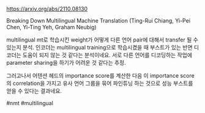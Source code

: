 https://arxiv.org/abs/2110.08130

Breaking Down Multilingual Machine Translation (Ting-Rui Chiang, Yi-Pei Chen, Yi-Ting Yeh, Graham Neubig)

multilingual mt로 학습시킨 weight가 어떻게 다른 언어 pair에 대해서 transfer 될 수 있는지 분석. 인코더는 multilingual training으로 학습시켰을 때 부스트가 있는 반면 디코더는 도움이 되지 않는 것 같다는 분석이네요. 서로 다른 언어를 디코딩하는 작업에 parameter sharing을 하기가 어려운 것 같다는 추정.

그러고나서 어텐션 헤드의 importance score를 계산한 다음 이 importance score의 correlation을 가지고 유사 언어 그룹을 묶어 파인튜닝 하는 것으로 성능 부스트를 얻을 수 있다는 결과네요.

#nmt #multilingual 